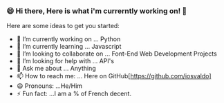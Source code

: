 ### 😄 Hi there, Here is what i'm currerntly working on! 👋



Here are some ideas to get you started:

- 🔭 I’m currently working on ... Python
- 🌱 I’m currently learning ... Javascript
- 👯 I’m looking to collaborate on ... Font-End Web Development Projects
- 🤔 I’m looking for help with ... API's
- 💬 Ask me about ... Anything
- 📫 How to reach me: ... Here on GitHub[https://github.com/iosvaldo]
- 😄 Pronouns: ...He/Him
- ⚡ Fun fact: ...I am a % of French decent. 

